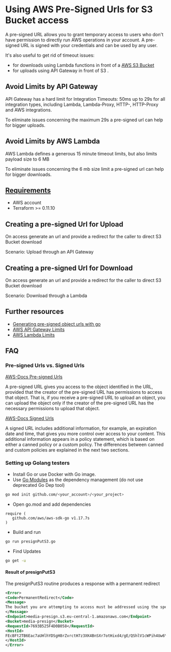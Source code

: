 # Using AWS Pre-Signed Urls for S3 Bucket access

A pre-signed URL allows you to grant temporary access to users who don't have permission to directly run AWS operations 
in your account. A pre-signed URL is signed with your credentials and can be used by any user.

It's also useful to get rid of timeout issues:

- for downloads using Lambda functions in front of a [AWS S3 Bucket](https://aws.amazon.com/s3)
- for uploads using API Gateway in front of S3 .

## Avoid Limits by API Gateway

API Gateway has a hard limit for Integration Timeouts:
50ms up to 29s for all integration types, including Lambda, Lambda-Proxy, HTTP-, HTTP-Proxy and AWS integrations.

To eliminate issues concerning the maximum 29s a pre-signed url can help for bigger uploads.

## Avoid Limits by AWS Lambda

AWS Lambda defines a generous 15 minute timeout limits, but also limits payload size to 6 MB

To eliminate issues concerning the 6 mb size limit a pre-signed url can help for bigger downloads.

## [Requirements](#requirements)

- AWS account
- Terraform >= 0.11.10

## Creating a pre-signed Url for Upload

On access generate an url and provide a redirect for the caller to direct S3 Bucket download

Scenario: Upload through an API Gateway

## Creating a pre-signed Url for Download

On access generate an url and provide a redirect for the caller to direct S3 Bucket download

Scenario: Download through a Lambda

## Further resources

- [Generating pre-signed object urls with go](https://docs.aws.amazon.com/sdk-for-go/v1/developer-guide/s3-example-presigned-urls.html)
- [AWS API Gateway Limits](https://docs.aws.amazon.com/de_de/apigateway/latest/developerguide/limits.html)
- [AWS Lambda Limits](https://docs.aws.amazon.com/de_de/lambda/latest/dg/limits.html)

## FAQ

### Pre-signed Urls vs. Signed Urls

[AWS-Docs Pre-signed Urls](https://docs.aws.amazon.com/AmazonS3/latest/dev/PresignedUrlUploadObject.html)

A pre-signed URL gives you access to the object identified in the URL,
provided that the creator of the pre-signed URL has permissions to access that object.
That is, if you receive a pre-signed URL to upload an object, you can upload the object only
if the creator of the pre-signed URL has the necessary permissions to upload that object.

[AWS-Docs Signed Urls](https://docs.aws.amazon.com/AmazonCloudFront/latest/DeveloperGuide/Introduction.html)

A signed URL includes additional information, for example, an expiration date and time,
that gives you more control over access to your content. This additional information appears
in a policy statement, which is based on either a canned policy or a custom policy.
The differences between canned and custom policies are explained in the next two sections.

### Setting up Golang testers

- Install Go or use Docker with Go image.
- Use [Go Modules](https://github.com/golang/go/wiki/Modules) as the dependency management (do not use deprecated Go Dep tool)

```bash
go mod init github.com/<your_account>/<your_project>
```

- Open go.mod and add dependencies

```hcl
require (
   github.com/aws/aws-sdk-go v1.17.7s
)
```

- Build and run

```bash
go run presignPutS3.go
```

- Find Updates

```bash
go get -u
```

#### Result of presignPutS3

The presignPutS3 routine produces a response with a permanent redirect

```xml
<Error>
<Code>PermanentRedirect</Code>
<Message>
The bucket you are attempting to access must be addressed using the specified endpoint. Please send all future requests to this endpoint.
</Message>
<Endpoint>media-presign.s3.eu-central-1.amazonaws.com</Endpoint>
<Bucket>media-presign</Bucket>
<RequestId>7693B525F4D0B058</RequestId>
<HostId>
FEcBFt2TB6Eac7aUHlhYDSgH8rZvrctH7z3XK4BnSXr7otHixd4/gE/QShlV1cWPih4Uw6YRW9w=
</HostId>
</Error>
```
